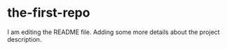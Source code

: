 # the-first-repo

I am editing the README file. Adding some more details about the project description.

